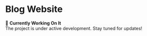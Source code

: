 # Blog Website

🚧 **Currently Working On It**  
The project is under active development. Stay tuned for updates!
